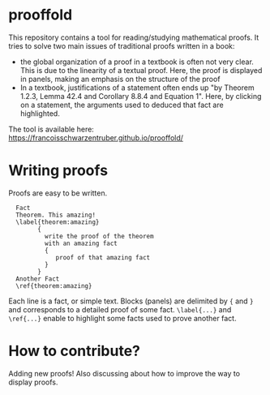# prooffold
This repository contains a tool for reading/studying mathematical proofs. It tries to solve two main issues of traditional proofs written in a book:
- the global organization of a proof in a textbook is often not very clear. This is due to the linearity of a textual proof. Here, the proof is displayed in panels, making an emphasis on the structure of the proof
- In a textbook, justifications of a statement often ends up "by Theorem 1.2.3, Lemma 42.4 and Corollary 8.8.4 and Equation 1". Here, by clicking on a statement, the arguments used to deduced that fact are highlighted.

The tool is available here: https://francoisschwarzentruber.github.io/prooffold/

# Writing proofs

Proofs are easy to be written. 

      Fact
      Theorem. This amazing!
      \label{theorem:amazing}
            {
              write the proof of the theorem
              with an amazing fact
              {
                 proof of that amazing fact
              }
            }
      Another Fact
      \ref{theorem:amazing}
      
      
Each line is a fact, or simple text. Blocks (panels) are delimited by `{` and `}` and corresponds to a detailed proof of some fact. `\label{...}` and `\ref{...}` enable to highlight some facts used to prove another fact.


# How to contribute?

Adding new proofs! Also discussing about how to improve the way to display proofs.
